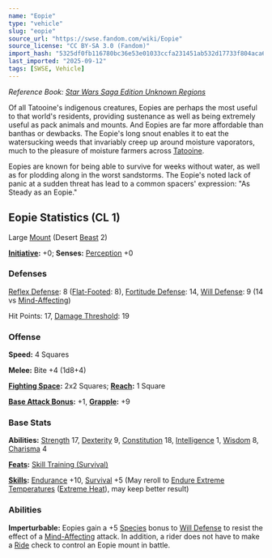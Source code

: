 ```yaml
---
name: "Eopie"
type: "vehicle"
slug: "eopie"
source_url: "https://swse.fandom.com/wiki/Eopie"
source_license: "CC BY-SA 3.0 (Fandom)"
import_hash: "5325df0fb116780bc36e53e01033ccfa231451ab532d17733f804aca6a787bd9"
last_imported: "2025-09-12"
tags: [SWSE, Vehicle]
---
```

*Reference Book: [Star Wars Saga Edition Unknown Regions](https://swse.fandom.com/wiki/Star_Wars_Saga_Edition_Unknown_Regions)*

Of all Tatooine's indigenous creatures, Eopies are perhaps the most useful to that world's residents, providing sustenance as well as being extremely useful as pack animals and mounts. And Eopies are far more affordable than banthas or dewbacks. The Eopie's long snout enables it to eat the watersucking weeds that invariably creep up around moisture vaporators, much to the pleasure of moisture farmers across [Tatooine](https://swse.fandom.com/wiki/Tatooine).

Eopies are known for being able to survive for weeks without water, as well as for plodding along in the worst sandstorms. The Eopie's noted lack of panic at a sudden threat has lead to a common spacers' expression: "As Steady as an Eopie."

## Eopie Statistics (CL 1)
Large [Mount](https://swse.fandom.com/wiki/Mount) (Desert [Beast](https://swse.fandom.com/wiki/Beast) 2)

**[Initiative](https://swse.fandom.com/wiki/Initiative):** +0; **Senses:** [Perception](https://swse.fandom.com/wiki/Perception) +0
### Defenses
[Reflex Defense](https://swse.fandom.com/wiki/Reflex_Defense): 8 ([Flat-Footed](https://swse.fandom.com/wiki/Flat-Footed): 8), [Fortitude Defense](https://swse.fandom.com/wiki/Fortitude_Defense): 14, [Will Defense](https://swse.fandom.com/wiki/Will_Defense): 9 (14 vs [Mind-Affecting](https://swse.fandom.com/wiki/Mind-Affecting))

Hit Points: 17, [Damage Threshold](https://swse.fandom.com/wiki/Damage_Threshold): 19
### Offense
**Speed:** 4 Squares

**Melee:** Bite +4 (1d8+4)

**[Fighting Space](https://swse.fandom.com/wiki/Fighting_Space):** 2x2 Squares; **[Reach](https://swse.fandom.com/wiki/Reach):** 1 Square

**[Base Attack Bonus](https://swse.fandom.com/wiki/Base_Attack_Bonus):** +1, **[Grapple](https://swse.fandom.com/wiki/Grapple):** +9
### Base Stats
**Abilities:** [Strength](https://swse.fandom.com/wiki/Strength) 17, [Dexterity](https://swse.fandom.com/wiki/Dexterity) 9, [Constitution](https://swse.fandom.com/wiki/Constitution) 18, [Intelligence](https://swse.fandom.com/wiki/Intelligence) 1, [Wisdom](https://swse.fandom.com/wiki/Wisdom) 8, [Charisma](https://swse.fandom.com/wiki/Charisma) 4

**[Feats](https://swse.fandom.com/wiki/Feats):** [Skill Training (Survival)](https://swse.fandom.com/wiki/Skill_Training_(Survival))

**[Skills](https://swse.fandom.com/wiki/Skills):** [Endurance](https://swse.fandom.com/wiki/Endurance) +10, [Survival](https://swse.fandom.com/wiki/Survival) +5 (May reroll to [Endure Extreme Temperatures](https://swse.fandom.com/wiki/Endure_Extreme_Temperatures) ([Extreme Heat](https://swse.fandom.com/wiki/Extreme_Heat)), may keep better result)
### Abilities
**Imperturbable:** Eopies gain a +5 [Species](https://swse.fandom.com/wiki/Species) bonus to [Will Defense](https://swse.fandom.com/wiki/Will_Defense) to resist the effect of a [Mind-Affecting](https://swse.fandom.com/wiki/Mind-Affecting) attack. In addition, a rider does not have to make a [Ride](https://swse.fandom.com/wiki/Ride) check to control an Eopie mount in battle.